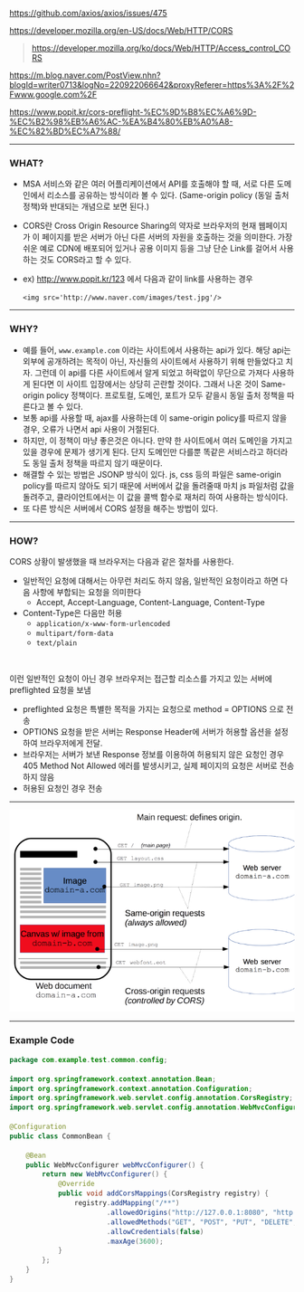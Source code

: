 https://github.com/axios/axios/issues/475

https://developer.mozilla.org/en-US/docs/Web/HTTP/CORS

> https://developer.mozilla.org/ko/docs/Web/HTTP/Access_control_CORS

https://m.blog.naver.com/PostView.nhn?blogId=writer0713&logNo=220922066642&proxyReferer=https%3A%2F%2Fwww.google.com%2F

https://www.popit.kr/cors-preflight-%EC%9D%B8%EC%A6%9D-%EC%B2%98%EB%A6%AC-%EA%B4%80%EB%A0%A8-%EC%82%BD%EC%A7%88/

---

### WHAT?

- MSA 서비스와 같은 여러 어플리케이션에서 API를 호출해야 할 때, 서로 다른 도메인에서 리소스를 공유하는 방식이라 볼 수 있다. (Same-origin policy (동일 출처 정책)와 반대되는 개념으로 보면 된다.)

- CORS란 Cross Origin Resource Sharing의 약자로 브라우저의 현재 웹페이지가 이 페이지를 받은 서버가 아닌 다른 서버의 자원을 호출하는 것을 의미한다. 가장 쉬운 예로 CDN에 배포되어 있거나 공용 이미지 등을 그냥 단순 Link를 걸어서 사용하는 것도 CORS라고 할 수 있다.

- ex) http://www.popit.kr/123 에서 다음과 같이 link를 사용하는 경우

  `<img src='http://www.naver.com/images/test.jpg'/>`

---

### WHY?

- 예를 들어, `www.example.com` 이라는 사이트에서 사용하는 api가 있다. 해당 api는 외부에 공개하려는 목적이 아닌, 자신들의 사이트에서 사용하기 위해 만들었다고 치자. 그런데 이 api를 다른 사이트에서 알게 되었고 허락없이 무단으로 가져다 사용하게 된다면 이 사이트 입장에서는 상당히 곤란할 것이다. 그래서 나온 것이 Same-origin policy 정책이다. 프로토컬, 도메인, 포트가 모두 같을시 동일 출처 정책을 따른다고 볼 수 있다.
- 보통 api를 사용할 때, ajax를 사용하는데 이 same-origin policy를 따르지 않을 경우, 오류가 나면서 api 사용이 거절된다.
- 하지만, 이 정책이 마냥 좋은것은 아니다. 만약 한 사이트에서 여러 도메인을 가지고 있을 경우에 문제가 생기게 된다. 단지 도메인만 다를뿐 똑같은 서비스라고 하더라도 동일 출처 정책을 따르지 않기 때문이다.
- 해결할 수 있는 방법은 JSONP 방식이 있다. js, css 등의 파일은 same-origin policy를 따르지 않아도 되기 때문에 서버에서 값을 돌려줄때 마치 js 파일처럼 값을 돌려주고, 클라이언트에서는 이 값을 콜백 함수로 재처리 하여 사용하는 방식이다.
- 또 다른 방식은 서버에서 CORS 설정을 해주는 방법이 있다. 



---

### HOW?

CORS 상황이 발생했을 때 브라우저는 다음과 같은 절차를 사용한다.

- 일반적인 요청에 대해서는 아무런 처리도 하지 않음, 일반적인 요청이라고 하면 다음 사항에 부합되는 요청을 의미한다
  - Accept, Accept-Language,  Content-Language,  Content-Type
- Content-Type은 다음만 허용
  - `application/x-www-form-urlencoded`
  - `multipart/form-data`
  - `text/plain`

<br>

이런 일반적인 요청이 아닌 경우 브라우저는 접근할 리소스를 가지고 있는 서버에 preflighted 요청을  보냄

- preflighted 요청은 특별한 목적을 가지는 요청으로 method = OPTIONS 으로 전송
- OPTIONS 요청을 받은 서버는 Response Header에 서버가 허용할 옵션을 설정하여 브라우저에게 전달.
- 브라우저는 서버가 보낸 Response 정보를 이용하여 허용되지 않은 요청인 경우 405 Method Not Allowed 에러를 발생시키고, 실제 페이지의 요청은 서버로 전송하지 않음
- 허용된 요청인 경우 전송

---

![1576741640876](assets/1576741640876.png)

---

### Example Code

```java
package com.example.test.common.config;

import org.springframework.context.annotation.Bean;
import org.springframework.context.annotation.Configuration;
import org.springframework.web.servlet.config.annotation.CorsRegistry;
import org.springframework.web.servlet.config.annotation.WebMvcConfigurer;

@Configuration
public class CommonBean {

    @Bean
    public WebMvcConfigurer webMvcConfigurer() {
        return new WebMvcConfigurer() {
            @Override
            public void addCorsMappings(CorsRegistry registry) {
                registry.addMapping("/**")
                        .allowedOrigins("http://127.0.0.1:8080", "http://127.0.0.1", "https://test-web-dev.com") // 이 host만 allow
                        .allowedMethods("GET", "POST", "PUT", "DELETE", "PATCH")
                        .allowCredentials(false)
                        .maxAge(3600);
            }
        };
    }
}
```

